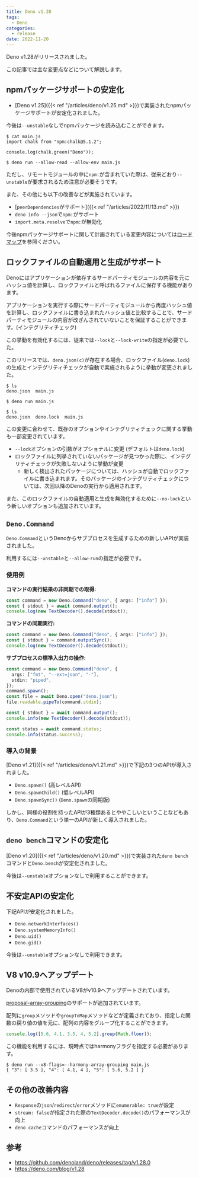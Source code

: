 ```yaml
---
title: Deno v1.28
tags:
  - Deno
categories:
  - release
date: 2022-11-20
---
```


Deno v1.28がリリースされました。

この記事では主な変更点などについて解説します。

## npmパッケージサポートの安定化

- [Deno v1.25]({{< ref "/articles/deno/v1.25.md" >}})で実装されたnpmパッケージサポートが安定化されました。

今後は`--unstable`なしでnpmパッケージを読み込むことができます。

```shell
$ cat main.js
import chalk from "npm:chalk@5.1.2";

console.log(chalk.green("Deno"));

$ deno run --allow-read --allow-env main.js
```

ただし、リモートモジュールの中に`npm:`が含まれていた際は、従来どおり`--unstable`が要求されるため注意が必要そうです。

また、その他にも以下の改善などが実施されています。

* [`peerDependencies`がサポート]({{< ref "/articles/2022/11/13.md" >}})
* `deno info --json`で`npm:`がサポート
* `import.meta.resolve`で`npm:`が無効化

今後npmパッケージサポートに関して計画されている変更内容については[ロードマップ](https://github.com/denoland/deno/issues/15960)を参照ください。

## ロックファイルの自動適用と生成がサポート

Denoにはアプリケーションが依存するサードパーティモジュールの内容を元にハッシュ値を計算し、ロックファイルと呼ばれるファイルに保存する機能があります。

アプリケーションを実行する際にサードパーティモジュールから再度ハッシュ値を計算し、ロックファイルに書き込まれたハッシュ値と比較することで、サードパーティモジュールの内容が改ざんされていないことを保証することができます。(インテグリティチェック)

この挙動を有効化するには、従来では`--lock`と`--lock-write`の指定が必要でした。

このリリースでは、`deno.json(c)`が存在する場合、ロックファイル(`deno.lock`)の生成とインテグリティチェックが自動で実施されるように挙動が変更されました。

```shell
$ ls
deno.json  main.js

$ deno run main.js

$ ls
deno.json  deno.lock  main.js
```

この変更に合わせて、既存のオプションやインテグリティチェックに関する挙動も一部変更されています。

* `--lock`オプションの引数がオプショナルに変更 (デフォルトは`deno.lock`)
* ロックファイルに列挙されていないパッケージが見つかった際に、インテグリティチェックが失敗しないように挙動が変更
  * 新しく検出されたパッケージについては、ハッシュが自動でロックファイルに書き込まれます。そのパッケージのインテグリティチェックについては、次回以降のDenoの実行から適用されます。

また、このロックファイルの自動適用と生成を無効化するために`--no-lock`という新しいオプションも追加されています。

## `Deno.Command`

`Deno.Command`というDenoからサブプロセスを生成するための新しいAPIが実装されました。

利用するには`--unstable`と`--allow-run`の指定が必要です。

### 使用例

**コマンドの実行結果の非同期での取得:**

```typescript
const command = new Deno.Command("deno", { args: ["info"] });
const { stdout } = await command.output();
console.log(new TextDecoder().decode(stdout));
```

**コマンドの同期実行:**

```typescript
const command = new Deno.Command("deno", { args: ["info"] });
const { stdout } = command.outputSync();
console.log(new TextDecoder().decode(stdout));
```

**サブプロセスの標準入出力の操作:**

```typescript
const command = new Deno.Command("deno", {
  args: ["fmt", "--ext=json", "-"],
  stdin: "piped",
});
command.spawn();
const file = await Deno.open("deno.json");
file.readable.pipeTo(command.stdin);

const { stdout } = await command.output();
console.info(new TextDecoder().decode(stdout));

const status = await command.status;
console.info(status.success);
```

### 導入の背景

[Deno v1.21]({{< ref "/articles/deno/v1.21.md" >}})で下記の3つのAPIが導入されました。

- `Deno.spawn()` (高レベルAPI)
- `Deno.spawnChild()` (低レベルAPI)
- `Deno.spawnSync()` (`Deno.spawn`の同期版)

しかし、同様の役割を持ったAPIが3種類あるとややこしいということなどもあり、`Deno.Command`という単一のAPIが新しく導入されました。

## `deno bench`コマンドの安定化

[Deno v1.20]({{< ref "/articles/deno/v1.20.md" >}})で実装された`deno bench`コマンドと`Deno.bench`が安定化されました。

今後は`--unstable`オプションなしで利用することができます。

## 不安定APIの安定化

下記APIが安定化されました。

- `Deno.networkInterfaces()`
- `Deno.systemMemoryInfo()`
- `Deno.uid()`
- `Deno.gid()`

今後は`--unstable`オプションなしで利用できます。

## V8 v10.9へアップデート

Denoの内部で使用されているV8がv10.9へアップデートされています。

[proposal-array-grouping](https://github.com/tc39/proposal-array-grouping)のサポートが追加されています。

配列に`group`メソッドや`groupToMap`メソッドなどが定義されており、指定した関数の戻り値の値を元に、配列の内容をグループ化することができます。

```javascript
console.log([5.6, 4.1, 3.5, 4, 5.2].group(Math.floor));
```

この機能を利用するには、現時点ではharmonyフラグを指定する必要があります。

```shell
$ deno run --v8-flags=--harmony-array-grouping main.js
{ "3": [ 3.5 ], "4": [ 4.1, 4 ], "5": [ 5.6, 5.2 ] }
```

## その他の改善内容

- `Response`の`json`/`redirect`/`error`メソッドに`enumerable: true`が設定
- `stream: false`が指定された際の`TextDecoder.decode()`のパフォーマンスが向上
- `deno cache`コマンドのパフォーマンスが向上

## 参考

* https://github.com/denoland/deno/releases/tag/v1.28.0
* https://deno.com/blog/v1.28
